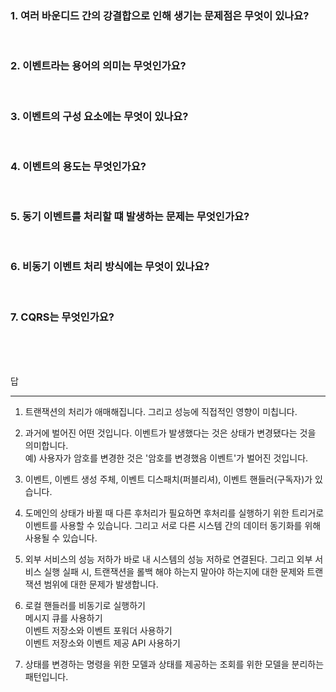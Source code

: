 ### 1. 여러 바운디드 간의 강결합으로 인해 생기는 문제점은 무엇이 있나요?

<br>

### 2. 이벤트라는 용어의 의미는 무엇인가요?

<br>

### 3. 이벤트의 구성 요소에는 무엇이 있나요?

<br>

### 4. 이벤트의 용도는 무엇인가요?

<br>

### 5. 동기 이벤트를 처리할 떄 발생하는 문제는 무엇인가요?

<br>

### 6. 비동기 이벤트 처리 방식에는 무엇이 있나요?

<br>

### 7. CQRS는 무엇인가요?

<br>
<br>
<br>

답

---

1. 트랜잭션의 처리가 애매해집니다. 그리고 성능에 직접적인 영향이 미칩니다.

2. 과거에 벌어진 어떤 것입니다. 이벤트가 발생했다는 것은 상태가 변경됐다는 것을 의미합니다.  
   예) 사용자가 암호를 변경한 것은 '암호를 변경했음 이벤트'가 벌어진 것입니다.

3. 이벤트, 이벤트 생성 주체, 이벤트 디스패치(퍼블리셔), 이벤트 핸들러(구독자)가 있습니다.

4. 도메인의 상태가 바뀔 때 다른 후처리가 필요하면 후처리를 실행하기 위한 트리거로 이벤트를 사용할 수 있습니다. 그리고 서로 다른 시스템 간의 데이터 동기화를 위해 사용될 수 있습니다.

5. 외부 서비스의 성능 저하가 바로 내 시스템의 성능 저하로 연결된다. 그리고 외부 서비스 실행 실패 시, 트랜잭션을 롤백 해야 하는지 말아야 하는지에 대한 문제와 트랜잭션 범위에 대한 문제가 발생합니다.

6. 로컬 핸들러를 비동기로 실행하기  
   메시지 큐를 사용하기  
   이벤트 저장소와 이벤트 포워더 사용하기  
   이벤트 저장소와 이벤트 제공 API 사용하기

7. 상태를 변경하는 명령을 위한 모델과 상태를 제공하는 조회를 위한 모델을 분리하는 패턴입니다.
